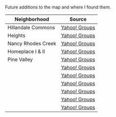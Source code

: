 Future additions to the map and where I found them.

|Neighborhood        |Source|
|--------------------|:----:|
|Hillandale Commons  |[Yahoo! Groups](https://groups.yahoo.com/neo/groups/hillandalecommons/info)|
|Heights             |[Yahoo! Groups](https://groups.yahoo.com/neo/groups/HeightsNeighbors/info)|
|Nancy Rhodes Creek  |[Yahoo! Groups](https://groups.yahoo.com/neo/groups/nancyrhodescreekna/info)|
|Homeplace I & II    |[Yahoo! Groups](https://groups.yahoo.com/neo/groups/homeplace2/info)|
|Pine Valley         |[Yahoo! Groups](https://groups.yahoo.com/neo/groups/pinevalleyneighborhood/info)|
|         |[Yahoo! Groups]()|
|         |[Yahoo! Groups]()|
|         |[Yahoo! Groups]()|
|         |[Yahoo! Groups]()|
|         |[Yahoo! Groups]()|
|         |[Yahoo! Groups]()|
